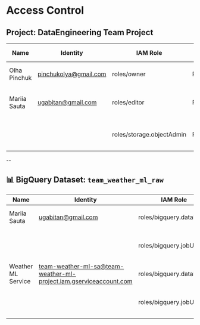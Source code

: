 # Access Control

## Project: DataEngineering Team Project

| Name             | Identity                                           | IAM Role                          | Level   | Description / Notes                     |
|------------------|----------------------------------------------------|-----------------------------------|---------|-----------------------------------------|
| Olha Pinchuk     | pinchukolya@gmail.com                              | roles/owner                       | Project | Full access to all resources            |
| Mariia Sauta     | ugabitan@gmail.com                                 | roles/editor                      | Project | Can create/edit resources across GCP    |
|                  |                                                    | roles/storage.objectAdmin         | Project | Full control over Cloud Storage objects |

--

## 📊 BigQuery Dataset: `team_weather_ml_raw`

| Name                  | Identity                                                          | IAM Role                      | Level   | Description                          |
|----------------------|---------------------------------------------------------------------|-------------------------------|---------|--------------------------------------|
| Mariia Sauta         | ugabitan@gmail.com                                                  | roles/bigquery.dataEditor     | Dataset | Can insert, update, and delete data  |
|                      |                                                                     | roles/bigquery.jobUser        | Dataset | Can run queries and jobs in BigQuery |
| Weather ML Service   | team-weather-ml-sa@team-weather-ml-project.iam.gserviceaccount.com  | roles/bigquery.dataEditor     | Dataset | Can insert, update, and delete data  |
|                      |                                                                     | roles/bigquery.jobUser        | Dataset | Can run queries and jobs in BigQuery |
